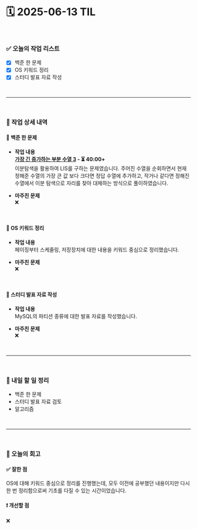 # 🗓️ 2025-06-13 TIL

<br>

### ✅ 오늘의 작업 리스트  
- [x] 백준 한 문제
- [x] OS 키워드 정리
- [x] 스터디 발표 자료 작성

<br>

---

<br>

### 📌 작업 상세 내역  

#### 🔹 백준 한 문제
- **작업 내용**<br>
**[가장 긴 증가하는 부분 수열 3](https://www.acmicpc.net/problem/12738) - ⏳ 40:00+**<br>
이분탐색을 활용하여 LIS를 구하는 문제였습니다. 주어진 수열을 순회하면서 현재 정해준 수열의 가장 큰 값 보다 크다면 정답 수열에 추가하고, 작거나 같다면 정해진 수열에서 이분 탐색으로 자리를 찾아 대체하는 방식으로 풀이하였습니다.

- **마주친 문제**<br>
❌

<br>

#### 🔹 OS 키워드 정리
- **작업 내용**<br>
페이징부터 스케줄링, 저장장치에 대한 내용을 키워드 중심으로 정리했습니다.

- **마주친 문제**<br>
❌

<br>

#### 🔹 스터디 발표 자료 작성
- **작업 내용**<br>
MySQL의 파티션 종류에 대한 발표 자료를 작성했습니다.

- **마주친 문제**<br>
❌

<br>

---

<br>

### 🚀 내일 할 일 정리  

- 백준 한 문제
- 스터디 발표 자료 검토 
- 알고리즘

<br>

---

<br>

### 🧐 오늘의 회고  

#### ✅ 잘한 점
OS에 대해 키워드 중심으로 정리를 진행했는데, 모두 이전에 공부했던 내용이지만 다시 한 번 정리함으로써 기초를 다질 수 있는 시간이었습니다.

#### ❗ 개선할 점
❌


<br><br><br>